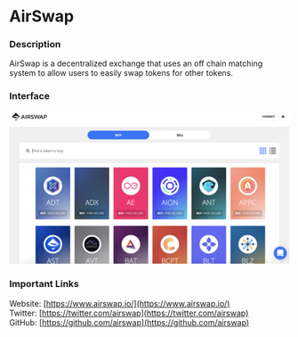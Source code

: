 # AirSwap

### Description

AirSwap is a decentralized exchange that uses an off chain matching system to allow users to easily swap tokens for other tokens.

### Interface

![](../../../.gitbook/assets/airswap_interface.png)

### Important Links

Website: [https://www.airswap.io/](https://www.airswap.io/)  
Twitter: [https://twitter.com/airswap](https://twitter.com/airswap)  
GitHub: [https://github.com/airswap](https://github.com/airswap)

